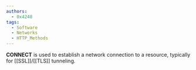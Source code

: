 ```yaml
---
authors: 
  - 0x4248
tags:
  - Software
  - Networks
  - HTTP_Methods
---
```

**CONNECT** is used to establish a network connection to a resource, typically for [[SSL]]/[[TLS]] tunneling.